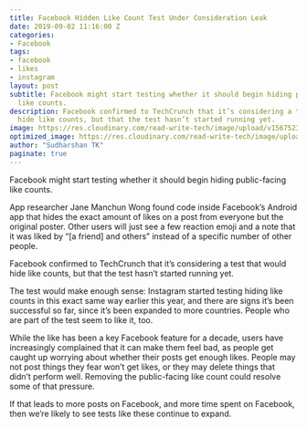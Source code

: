 ```yaml
---
title: Facebook Hidden Like Count Test Under Consideration Leak
date: 2019-09-02 11:16:00 Z
categories:
- Facebook
tags:
- facebook
- likes
- instagram
layout: post
subtitle: Facebook might start testing whether it should begin hiding public-facing
  like counts.
description: Facebook confirmed to TechCrunch that it’s considering a test that would
  hide like counts, but that the test hasn’t started running yet.
image: https://res.cloudinary.com/read-write-tech/image/upload/v1567523153/acastro_180522_facebook_0001.0_doz3yr.webp
optimized_image: https://res.cloudinary.com/read-write-tech/image/upload/c_scale,h_200,w_380/acastro_180522_facebook_0001.0_doz3yr.webp
author: "Sudharshan TK"
paginate: true
---
```


Facebook might start testing whether it should begin hiding public-facing like counts.

App researcher Jane Manchun Wong found code inside Facebook’s Android app that hides the exact amount of likes on a post from everyone but the original poster. Other users will just see a few reaction emoji and a note that it was liked by “[a friend] and others” instead of a specific number of other people.

Facebook confirmed to TechCrunch that it’s considering a test that would hide like counts, but that the test hasn’t started running yet.

The test would make enough sense: Instagram started testing hiding like counts in this exact same way earlier this year, and there are signs it’s been successful so far, since it’s been expanded to more countries. People who are part of the test seem to like it, too.

While the like has been a key Facebook feature for a decade, users have increasingly complained that it can make them feel bad, as people get caught up worrying about whether their posts get enough likes. People may not post things they fear won’t get likes, or they may delete things that didn’t perform well. Removing the public-facing like count could resolve some of that pressure.

If that leads to more posts on Facebook, and more time spent on Facebook, then we’re likely to see tests like these continue to expand.
